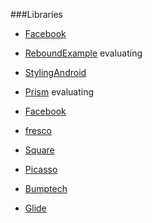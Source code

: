 ###Libraries
- [Facebook](https://github.com/facebook)
 - [Rebound](https://github.com/facebook/rebound)[Example](https://github.com/facebook/rebound) evaluating
 
- [StylingAndroid](https://github.com/StylingAndroid)
 - [Prism](https://github.com/StylingAndroid/Prism) evaluating

- [Facebook](https://github.com/facebook)
 - [fresco](https://github.com/facebook/fresco)

- [Square](https://github.com/square)
 - [Picasso](https://github.com/square/picasso)

- [Bumptech](https://github.com/bumptech)
 - [Glide](https://github.com/bumptech/glide)
